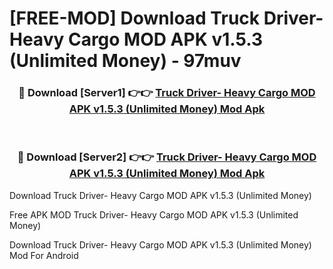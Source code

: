 # [FREE-MOD] Download Truck Driver- Heavy Cargo MOD APK v1.5.3 (Unlimited Money) - 97muv


<div align="center">
<h3>🔴 Download [Server1] 👉👉 <a href="https://apk-comot.site?title=Truck_Driver-_Heavy_Cargo_MOD_APK_v1.5.3_(Unlimited_Money)">Truck Driver- Heavy Cargo MOD APK v1.5.3 (Unlimited Money) Mod Apk</a></h3><br>

<h3>🔴 Download [Server2] 👉👉 <a href="https://apk-comot.site?title=Truck_Driver-_Heavy_Cargo_MOD_APK_v1.5.3_(Unlimited_Money)">Truck Driver- Heavy Cargo MOD APK v1.5.3 (Unlimited Money) Mod Apk</a></h3>
</div>



Download Truck Driver- Heavy Cargo MOD APK v1.5.3 (Unlimited Money) 

Free APK MOD Truck Driver- Heavy Cargo MOD APK v1.5.3 (Unlimited Money) 

Download Truck Driver- Heavy Cargo MOD APK v1.5.3 (Unlimited Money) Mod For Android
